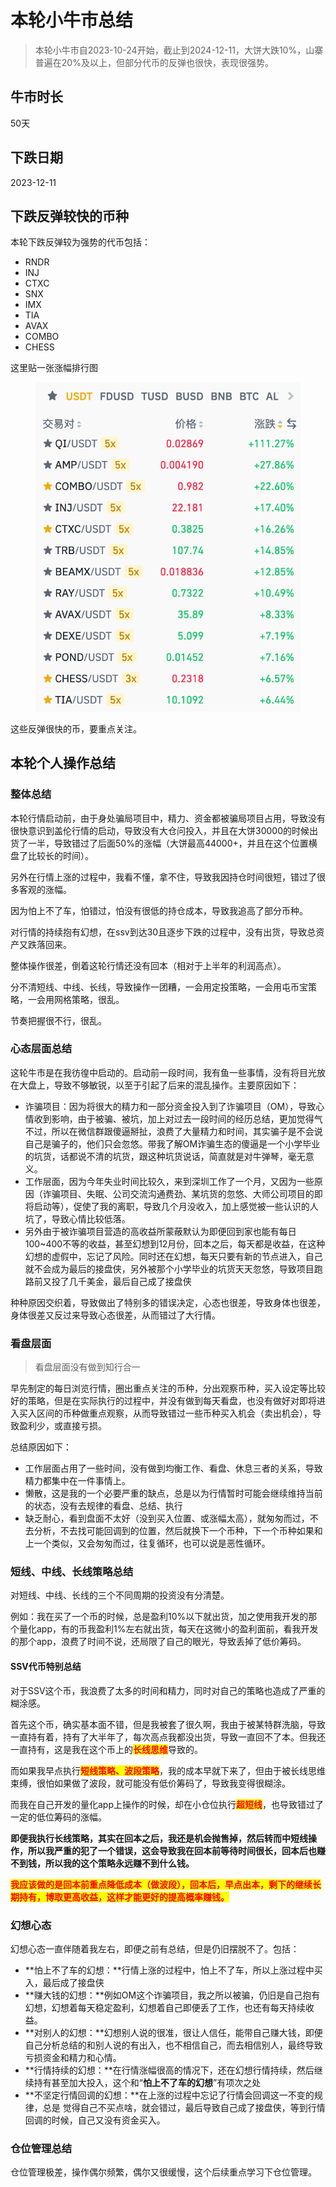 # 本轮小牛市总结

> 本轮小牛市自2023-10-24开始，截止到2024-12-11，大饼大跌10%，山寨普遍在20%及以上，但部分代币的反弹也很快，表现很强势。

## 牛市时长

50天

## 下跌日期

2023-12-11

## 下跌反弹较快的币种

本轮下跌反弹较为强势的代币包括：

* RNDR
* INJ
* CTXC
* SNX
* IMX
* TIA
* AVAX
* COMBO
* CHESS

这里贴一张涨幅排行图

<figure><img src="../.gitbook/assets/image.png" alt=""><figcaption></figcaption></figure>

这些反弹很快的币，要重点关注。

## 本轮个人操作总结

### 整体总结

本轮行情启动前，由于身处骗局项目中，精力、资金都被骗局项目占用，导致没有很快意识到盖伦行情的启动，导致没有大仓问投入，并且在大饼30000的时候出货了一半，导致错过了后面50%的涨幅（大饼最高44000+，并且在这个位置横盘了比较长的时间）。

另外在行情上涨的过程中，我看不懂，拿不住，导致我因持仓时间很短，错过了很多客观的涨幅。

因为怕上不了车，怕错过，怕没有很低的持仓成本，导致我追高了部分币种。

对行情的持续抱有幻想，在ssv到达30且逐步下跌的过程中，没有出货，导致总资产又跌落回来。

整体操作很差，倒着这轮行情还没有回本（相对于上半年的利润高点）。

分不清短线、中线、长线，导致操作一团糟，一会用定投策略，一会用屯币宝策略，一会用网格策略，很乱。

节奏把握很不行，很乱。

### 心态层面总结

这轮牛市是在我彷徨中启动的。启动前一段时间，我有鱼一些事情，没有将目光放在大盘上，导致不够敏锐，以至于引起了后来的混乱操作。主要原因如下：

* 诈骗项目：因为将很大的精力和一部分资金投入到了诈骗项目（OM），导致心情收到影响，由于被骗、被坑，加上对过去一段时间的经历总结，更加觉得气不过，所以在微信群跟傻逼掰扯，浪费了大量精力和时间，其实骗子是不会说自己是骗子的，他们只会忽悠。带我了解OM诈骗生态的傻逼是一个小学毕业的坑货，话都说不清的坑货，跟这种坑货说话，简直就是对牛弹琴，毫无意义。
* 工作层面，因为今年失业时间比较久，来到深圳工作了一个月，又因为一些原因（诈骗项目、失眠、公司交流沟通费劲、某坑货的忽悠、大师公司项目的即将启动等），促使了我的离职，导致几个月没收入，加上感觉被一些认识的人坑了，导致心情比较低落。
* 另外由于被诈骗项目营造的高收益所蒙蔽默认为即便回到家也能有每日100\~400不等的收益，甚至幻想到12月份，回本之后，每天都是收益，在这种幻想的虚假中，忘记了风险。同时还在幻想，每天只要有新的节点进入，自己就不会成为最后的接盘侠，另外被那个小学毕业的坑货天天忽悠，导致项目跑路前又投了几千美金，最后自己成了接盘侠

种种原因交织着，导致做出了特别多的错误决定，心态也很差，导致身体也很差，身体很差又反过来导致心态很差，从而错过了大行情。



### 看盘层面

> 看盘层面没有做到知行合一

早先制定的每日浏览行情，圈出重点关注的币种，分出观察币种，买入设定等比较好的策略，但是在实际执行的过程中，并没有做到每天看盘，也没有做好对即将进入买入区间的币种做重点观察，从而导致错过一些币种买入机会（卖出机会），导致盈利少，或直接亏损。

总结原因如下：

* 工作层面占用了一些时间，没有做到均衡工作、看盘、休息三者的关系，导致精力都集中在一件事情上。
* 懒散，这是我的一个必要严重的缺点，总是以为行情暂时可能会继续维持当前的状态，没有去规律的看盘、总结、执行
* 缺乏耐心，看到盘面不太好（没到买入位置、或涨幅太高），就匆匆而过，不去分析，不去找可能回调到的位置，然后就换下一个币种，下一个币种如果和上一个类似，又会匆匆而过，往复循环，也可以说是恶性循环。

### 短线、中线、长线策略总结

对短线、中线、长线的三个不同周期的投资没有分清楚。

例如：我在买了一个币的时候，总是盈利10%以下就出货，加之使用我开发的那个量化app，有的币我盈利1%左右就出货，每天在这微小的盈利面前，看我开发的那个app，浪费了时间不说，还局限了自己的眼光，导致丢掉了低价筹码。

#### SSV代币特别总结

对于SSV这个币，我浪费了太多的时间和精力，同时对自己的策略也造成了严重的糊涂感。

首先这个币，确实基本面不错，但是我被套了很久啊，我由于被某特群洗脑，导致一直持有着，持有了大半年了，每次高点我都没出货，导致一直回不了本。但我还一直持有，这是我在这个币上的<mark style="color:red;">**长线思维**</mark>导致的。

而如果我早点执行<mark style="color:red;">**短线策略、波段策略**</mark>，我的成本早就下来了，但由于被长线思维束缚，很怕如果做了波段，就可能没有低价筹码了，导致我变得很糊涂。

而我在自己开发的量化app上操作的时候，却在小仓位执行<mark style="color:red;">**超短线**</mark>，也导致错过了一定的低位筹码的涨幅。

**即便我执行长线策略，其实在回本之后，我还是机会抛售掉，然后转而中短线操作，所以我严重的犯了一个错误，这会导致我在回本前等待时间很长，回本后也赚不到钱，所以我的这个策略永远赚不到什么钱。**

<mark style="color:red;">**我应该做的是回本前重点降低成本（做波段），回本后，早点出本，剩下的继续长期持有，博取更高收益，这样才能更好的提高概率赚钱。**</mark>

### 幻想心态

幻想心态一直伴随着我左右，即便之前有总结，但是仍旧摆脱不了。包括：

* **怕上不了车的幻想：**行情上涨的过程中，怕上不了车，所以上涨过程中买入，最后成了接盘侠
* **赚大钱的幻想：**例如OM这个诈骗项目，我之所以被骗，仍旧是自己抱有幻想，幻想着每天稳定盈利，幻想着自己即便丢了工作，也还有每天持续收益。
* **对别人的幻想：**幻想别人说的很准，很让人信任，能带自己赚大钱，即便自己分析总结的和别人说的有出入，也不相信自己，而去相信别人，最终导致亏损资金和精力和心情。
* **行情持续的幻想：**在行情涨幅很高的情况下，还在幻想行情持续，然后继续持有甚至加大投入，这个和“**怕上不了车的幻想**”有项次之处
* **不坚定行情回调的幻想：**在上涨的过程中忘记了行情会回调这一不变的规律，总是 觉得自己不买点啥，就会错过，最后导致自己成了接盘侠，等到行情回调的时候，自己又没有资金买入。

### 仓位管理总结

仓位管理极差，操作偶尔频繁，偶尔又很缓慢，这个后续重点学习下仓位管理。
